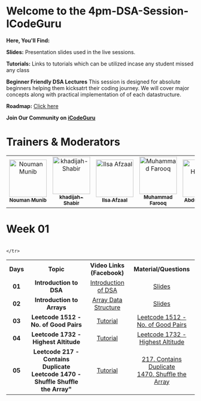 # Welcome to the 4pm-DSA-Session-ICodeGuru

**Here, You'll Find:**

**Slides:** Presentation slides used in the live sessions.

**Tutorials:** Links to tutorials which can be utilized incase any student missed any class

**Beginner Friendly DSA Lectures** This session is designed for absolute beginners helping them kicksatrt their coding journey. We will 
 cover major concepts along with practical implementation of of each datastructure. 

**Roadmap:** [Click here](https://docs.google.com/document/d/1XdFS0ckZEp2Mi16ihCmVXggUelXf58EqPT5sV2wcxs0/edit#heading=h.opqh54m3nahp)

**Join Our Community on [iCodeGuru](https://icode.guru/join/)**

# Trainers & Moderators

<table >
    <tbody>
        <tr>
            <td align="center">
                <a href="https://www.linkedin.com/in/nouman-munib/">
                    <img src= "https://avatars.githubusercontent.com/u/113182072?v=4" width="100px;" alt="Nouman Munib"/>
                    <br />
                    <sub><b>Nouman Munib</b></sub>
                </a> 
            </td>
            <td align="center">
                <a href="https://www.linkedin.com/in/khadijah-shabir/">
                    <img src="https://avatars.githubusercontent.com/u/133489629?v=4" width="100px;" alt="khadijah-Shabir"/>
                    <br />
                    <sub><b>khadijah-Shabir</b></sub>
                </a> 
            </td>
            <td align="center">
                <a href="https://www.linkedin.com/in/ilsaafzaal/">
                    <img src="https://avatars.githubusercontent.com/u/81191657?v=4" width="100px;" alt="Ilsa Afzaal"/>
                    <br />
                    <sub><b>Ilsa Afzaal</b></sub>
                </a> 
            </td>
            <td align="center">
                <a href="https://www.linkedin.com/in/muhammad-farooq-489a16299/">
                    <img src="https://avatars.githubusercontent.com/u/161140921?v=4" width="100px;" alt="Muhammad Farooq"/>
                    <br />
                    <sub><b>Muhammad Farooq</b></sub>
                </a> 
            </td>
           <td align="center">
                <a href="https://www.linkedin.com/in/a-hannan/">
                    <img src="https://avatars.githubusercontent.com/u/88274981?v=4" width="100px;" alt="Abdul Hannan"/>
                    <br />
                    <sub><b>Abdul Hannan</b></sub>
                </a> 
            </td>
        </tr> 
</tbody>
<table>


# Week 01

<table>
    <tbody>
     <tr>
      <th>Days</th>
      <th>Topic</th>
      <th>Video Links (Facebook)</br></th>
      <th>Material/Questions</th>
     </tr> 
    <tr>
       <td align="center"><b>01</b></td>
       <td align="center"><b>Introduction to DSA</b></td>
       <td align="center"><a href="https://fb.watch/sWvOxyHnPe/">Introduction of DSA</td>
    <td align="center" ><a href="https://docs.google.com/presentation/d/1txuV1nfX6loDIdpSDsM8Rw51b2s1ToN9F90W83tHpi0/edit?usp=sharing">Slides</td>
    </tr>
      <tr>
    <td align="center"><b>02</b></td>
    <td align="center"><b>Introduction to Arrays</b></td>
    <td align="center"><a href="https://fb.watch/sWvyjKVSQ3/">Array Data Structure</td>
    <td align="center" ><a href="https://docs.google.com/presentation/d/1txuV1nfX6loDIdpSDsM8Rw51b2s1ToN9F90W83tHpi0/edit?usp=sharing">Slides</td  
  </tr>  
  <tr>
       <td align="center"><b>03</b></td>
       <td align="center"><b>Leetcode 1512 - No. of Good Pairs</b></td>
       <td align="center"><a href="https://fb.watch/sXMiJ8klRh/">Tutorial </td>
      <td align="center" ><a href="https://leetcode.com/problems/number-of-good-pairs/">Leetcode 1512 - No. of Good Pairs</td>
    </tr>
    <tr>
       <td align="center"><b>04</b></td>
       <td align="center"><b>Leetcode 1732 - Highest Altitude </b></td>
       <td align="center"><a href="https://fb.watch/sZh2Z8UBYM/"> Tutorial </td>
      <td align="center" ><a href="https://leetcode.com/problems/find-the-highest-altitude/">Leetcode 1732 - Highest Altitude</td>
    </tr>
    <tr>
       <td align="center"><b>05</b></td>
       <td align="center"><b>Leetcode 217 - Contains Duplicate Leetcode 1470 - Shuffle Shuffle the Array" </b></td>
       <td align="center"><a href="https://fb.watch/s_oird-UF3/"> Tutorial </td>
        <td align="center" ><a href="https://leetcode.com/problems/contains-duplicate/">217. Contains Duplicate </br><a href="https://leetcode.com/problems/shuffle-the-array/">1470. Shuffle the Array </td>
        
      
    </tr>
     
     
   
</tbody>
<table>
